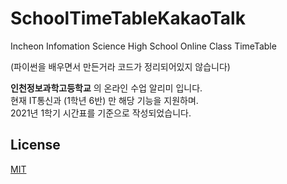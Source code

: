# SchoolTimeTableKakaoTalk
Incheon Infomation Science High School Online Class TimeTable

(파이썬을 배우면서 만든거라 코드가 정리되어있지 않습니다)

**인천정보과학고등학교** 의 온라인 수업 알리미 입니다.   
현재 IT통신과 (1학년 6반) 만 해당 기능을 지원하며.   
2021년 1학기 시간표를 기준으로 작성되었습니다.   
   
## License
[MIT](https://choosealicense.com/licenses/mit/)
